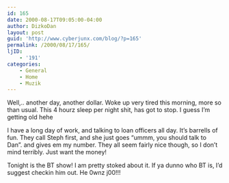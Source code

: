 ```yaml
---
id: 165
date: 2000-08-17T09:05:00-04:00
author: DizkoDan
layout: post
guid: 'http://www.cyberjunx.com/blog/?p=165'
permalink: /2000/08/17/165/
ljID:
    - '191'
categories:
    - General
    - Home
    - Muzik
---
```


Well,.. another day, another dollar. Woke up very tired this morning, more so than usual. This 4 hourz sleep per night shit, has got to stop. I guess I’m getting old hehe

I have a long day of work, and talking to loan officers all day. It’s barrells of fun. They call Steph first, and she just goes “ummm, you should talk to Dan”. and gives em my number. They all seem fairly nice though, so I don’t mind terribly. Just want the money!

Tonight is the BT show! I am pretty stoked about it. If ya dunno who BT is, I’d suggest checkin him out. He 0wnz j00!!!
